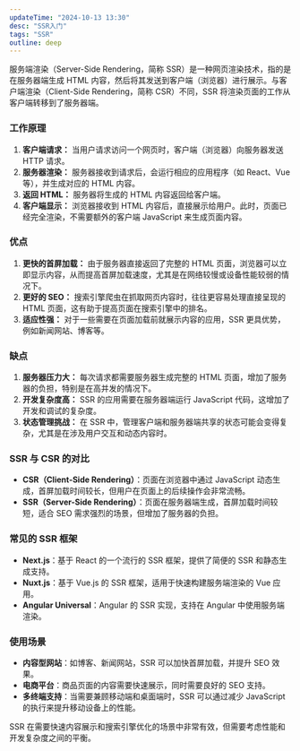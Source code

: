 ```yaml
---
updateTime: "2024-10-13 13:30"
desc: "SSR入门"
tags: "SSR"
outline: deep
---
```


服务端渲染（Server-Side Rendering，简称 SSR）是一种网页渲染技术，指的是在服务器端生成 HTML 内容，然后将其发送到客户端（浏览器）进行展示。与客户端渲染（Client-Side Rendering，简称 CSR）不同，SSR 将渲染页面的工作从客户端转移到了服务器端。

### 工作原理
1. **客户端请求：** 当用户请求访问一个网页时，客户端（浏览器）向服务器发送 HTTP 请求。
2. **服务器渲染：** 服务器接收到请求后，会运行相应的应用程序（如 React、Vue 等），并生成对应的 HTML 内容。
3. **返回 HTML：** 服务器将生成的 HTML 内容返回给客户端。
4. **客户端显示：** 浏览器接收到 HTML 内容后，直接展示给用户。此时，页面已经完全渲染，不需要额外的客户端 JavaScript 来生成页面内容。

### 优点
1. **更快的首屏加载：** 由于服务器直接返回了完整的 HTML 页面，浏览器可以立即显示内容，从而提高首屏加载速度，尤其是在网络较慢或设备性能较弱的情况下。
2. **更好的 SEO：** 搜索引擎爬虫在抓取网页内容时，往往更容易处理直接呈现的 HTML 页面，这有助于提高页面在搜索引擎中的排名。
3. **适应性强：** 对于一些需要在页面加载前就展示内容的应用，SSR 更具优势，例如新闻网站、博客等。

### 缺点
1. **服务器压力大：** 每次请求都需要服务器生成完整的 HTML 页面，增加了服务器的负担，特别是在高并发的情况下。
2. **开发复杂度高：** SSR 的应用需要在服务器端运行 JavaScript 代码，这增加了开发和调试的复杂度。
3. **状态管理挑战：** 在 SSR 中，管理客户端和服务器端共享的状态可能会变得复杂，尤其是在涉及用户交互和动态内容时。

### SSR 与 CSR 的对比
- **CSR（Client-Side Rendering）**：页面在浏览器中通过 JavaScript 动态生成，首屏加载时间较长，但用户在页面上的后续操作会非常流畅。
- **SSR（Server-Side Rendering）**：页面在服务器端生成，首屏加载时间较短，适合 SEO 需求强烈的场景，但增加了服务器的负担。

### 常见的 SSR 框架
- **Next.js**：基于 React 的一个流行的 SSR 框架，提供了简便的 SSR 和静态生成支持。
- **Nuxt.js**：基于 Vue.js 的 SSR 框架，适用于快速构建服务端渲染的 Vue 应用。
- **Angular Universal**：Angular 的 SSR 实现，支持在 Angular 中使用服务端渲染。

### 使用场景
- **内容型网站**：如博客、新闻网站，SSR 可以加快首屏加载，并提升 SEO 效果。
- **电商平台**：商品页面的内容需要快速展示，同时需要良好的 SEO 支持。
- **多终端支持**：当需要兼顾移动端和桌面端时，SSR 可以通过减少 JavaScript 的执行来提升移动设备上的性能。 

SSR 在需要快速内容展示和搜索引擎优化的场景中非常有效，但需要考虑性能和开发复杂度之间的平衡。